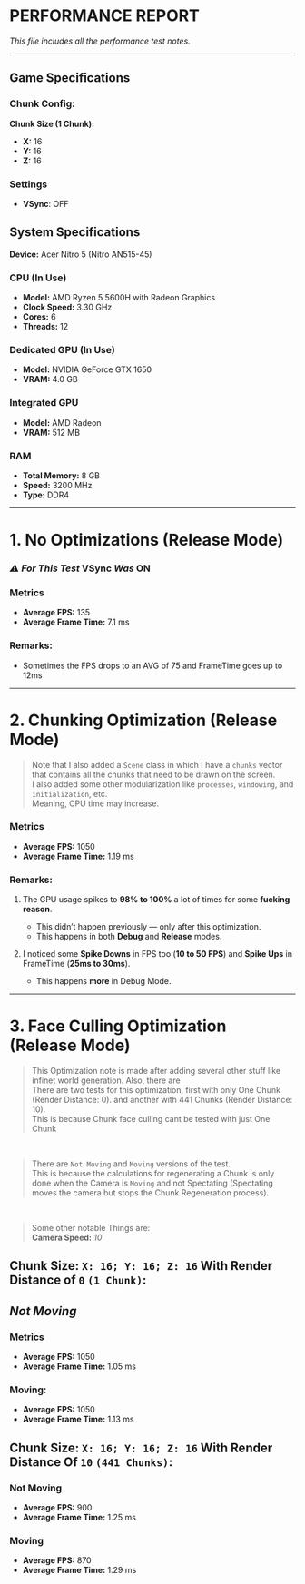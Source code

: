 # PERFORMANCE REPORT  
*This file includes all the performance test notes.*

---

## Game Specifications

### Chunk Config:
**Chunk Size (1 Chunk):**
- **X:** 16  
- **Y:** 16  
- **Z:** 16  

### Settings
- **VSync**: OFF

## System Specifications

**Device:** Acer Nitro 5 (Nitro AN515-45)

### CPU (In Use)
- **Model:** AMD Ryzen 5 5600H with Radeon Graphics  
- **Clock Speed:** 3.30 GHz  
- **Cores:** 6  
- **Threads:** 12  

### Dedicated GPU (In Use)
- **Model:** NVIDIA GeForce GTX 1650  
- **VRAM:** 4.0 GB  

### Integrated GPU
- **Model:** AMD Radeon  
- **VRAM:** 512 MB  

### RAM
- **Total Memory:** 8 GB  
- **Speed:** 3200 MHz  
- **Type:** DDR4  

---

# 1. No Optimizations (Release Mode)
### ***⚠️ For This Test*** **VSync** ***Was*** **ON**

### Metrics
- **Average FPS:** 135  
- **Average Frame Time:** 7.1 ms  

### Remarks:  
- Sometimes the FPS drops to an AVG of 75 and FrameTime goes up to 12ms

---

# 2. Chunking Optimization (Release Mode)  
> Note that I also added a `Scene` class in which I have a `chunks` vector that contains all the chunks that need to be drawn on the screen.  
> I also added some other modularization like `processes`, `windowing`, and `initialization`, etc.  
> Meaning, CPU time may increase.

### Metrics
- **Average FPS:** 1050
- **Average Frame Time:** 1.19 ms  

### Remarks:  
1. The GPU usage spikes to **98% to 100%** a lot of times for some **fucking reason**.  
   - This didn’t happen previously — only after this optimization. 
   - This happens in both **Debug** and **Release** modes.  

2. I noticed some **Spike Downs** in FPS too (**10 to 50 FPS**) and **Spike Ups** in FrameTime (**25ms to 30ms**).  
   - This happens **more** in Debug Mode.

---

# 3. Face Culling Optimization (Release Mode)
> This Optimization note is made after adding several other stuff like infinet world generation.
> Also, there are <br>
> There are two tests for this optimization, first with only One Chunk (Render Distance: 0). and another with 441 Chunks (Render Distance: 10). <br>
> This is because Chunk face culling cant be tested with just One Chunk
<br>

> There are `Not Moving` and `Moving` versions of the test. <br>
> This is because the calculations for regenerating a Chunk is only done when the Camera is `Moving` and not Spectating (Spectating moves the camera but stops the Chunk Regeneration process).
<br>

> Some other notable Things are: <br>
> **Camera Speed:** *10*

## Chunk Size: `X: 16; Y: 16; Z: 16` With Render Distance of `0` `(1 Chunk)`:
## ***Not Moving***
### Metrics
- **Average FPS:** 1050
- **Average Frame Time:** 1.05 ms
### Moving:
- **Average FPS:** 1050
- **Average Frame Time:** 1.13 ms

## Chunk Size: `X: 16; Y: 16; Z: 16` With Render Distance Of `10` `(441 Chunks)`:
### Not Moving
- **Average FPS:** 900
- **Average Frame Time:** 1.25 ms
### Moving
- **Average FPS:** 870
- **Average Frame Time:** 1.29 ms